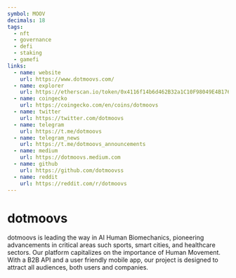 ```yaml
---
symbol: MOOV
decimals: 18
tags:
  - nft
  - governance
  - defi
  - staking
  - gamefi
links:
  - name: website
    url: https://www.dotmoovs.com/
  - name: explorer
    url: https://etherscan.io/token/0x4116f14b6d462B32a1C10F98049E4B1765e34FA9
  - name: coingecko
    url: https://coingecko.com/en/coins/dotmoovs
  - name: twitter
    url: https://twitter.com/dotmoovs
  - name: telegram
    url: https://t.me/dotmoovs
  - name: telegram_news
    url: https://t.me/dotmoovs_announcements
  - name: medium
    url: https://dotmoovs.medium.com
  - name: github
    url: https://github.com/dotmoovss
  - name: reddit
    url: https://reddit.com/r/dotmoovs
---
```


# dotmoovs

dotmoovs is leading the way in AI Human Biomechanics, pioneering advancements in critical areas such sports, smart cities, and healthcare sectors. Our platform capitalizes on the importance of Human Movement. With a B2B API and a user friendly mobile app, our project is designed to attract all audiences, both users and companies.
